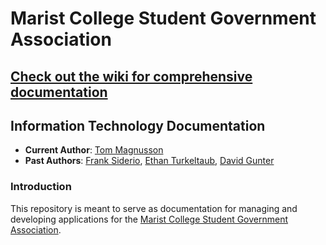 # Marist College Student Government Association

## [Check out the wiki for comprehensive documentation](https://github.com/marist-sga/documentation/wiki)

## Information Technology Documentation

- **Current Author**: [Tom Magnusson](https://github.com/tommagnusson)
- **Past Authors**: [Frank Siderio](https://github.com/FrankSiderio), [Ethan Turkeltaub](https://github.com/eturk), [David Gunter](https://github.com/verkaufer)

### Introduction

This repository is meant to serve as documentation for managing and developing applications for the [Marist College Student Government Association](http://sga.marist.edu).
